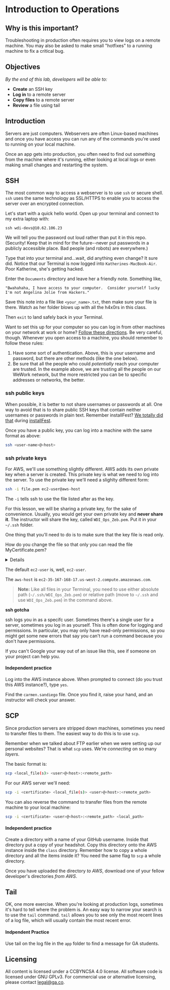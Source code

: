 <!--Actually 9:50 -->

<!--9:40 5 minutes -->

<!--Hook: Think back to day 1.  Remember all that talk of the 7 layers of computer networking?  We talked briefly about the "Application" layer.  Long enough to mention that the "Application" layer indicates the type of data we're sending.  90% of the time as a web developer, you will be communicating with the HTTP or HTTPS type.  But we've already talked about sending Postgres traffic, Mongo traffic, and today we'll talk about a very special type of traffic--the type that lets you log in remotely to another machine...say, a web server.  -->

# Introduction to Operations 

## Why is this important?

Troubleshooting in production often requires you to view logs on a remote machine. You may also be asked to 
make small "hotfixes" to a running machine to fix a critical bug.
 
## Objectives

*By the end of this lab, developers will be able to:*
* __Create__ an SSH key
* __Log in__ to a remote server 
* __Copy files__ to a remote server
* __Review__ a file using tail

## Introduction

Servers are just computers. Webservers are often Linux-based machines and once you have access you can run 
any of the commands you're used to running on your local machine. 

Once an app gets into production, you often need to find out something from the machine where it's running,
either looking at local logs or even making small changes and restarting the system.

<!--9:53-->

<!--9:45 10 minutes -->

## SSH 

The most common way to access a webserver is to use `ssh` or secure shell. `ssh` uses the same technology as 
SSL/HTTPS to enable you to access the server over an encrypted connection. 

Let's start with a quick hello world.  Open up your terminal and connect to my extra laptop with:

`ssh wdi-devs@10.62.106.23`

We will tell you the password out loud rather than put it in this repo.  (Security!  Keep that in mind for the future--never put passwords in a publicly accessible place.  Bad people (and robots) are everywhere.)

Type that into your terminal and...wait, did anything even change?  It sure did.  Notice that our Terminal is now logged into `Katherines-MacBook-Air`.  Poor Katherine, she's getting hacked.

Enter the `Documents` directory and leave her a friendly note.  Something like, 

`"Bwahahaha, I have access to your computer.  Consider yourself lucky I'm not Angelina Jolie from Hackers."`

Save this note into a file like `<your_name>.txt`, then make sure your file is there.  Watch as her folder blows up with all the h4x0rs in this class.  

Then `exit` to land safely back in your Terminal.

Want to set this up for your computer so you can log in from other machines on your network at work or home?  [Follow these directions](https://support.apple.com/kb/PH18726?locale=en_US).  Be very careful, though.  Whenever you open access to a machine, you should remember to follow these rules:

1. Have some sort of authentication.  Above, this is your username and password, but there are other methods (like the one below).
2. Be sure that all the people who could *potentially* reach your computer are trusted.  In the example above, we are trusting all the people on our WeWork network, but the more restricted you can be to specific addresses or networks, the better.

### ssh public keys

When possible, it is better to not share usernames or passwords at all.  One way to avoid that is to share public SSH keys that contain neither usernames or passwords in plain text.  Remember installFest?  [We totally did that](https://help.github.com/articles/generating-an-ssh-key/) during [installFest](https://github.com/den-wdi-2/installFest/blob/master/mac-dev-tools.md).

<!--Raise your hand if you realized that's what you were doing.  -->

Once you have a public key, you can log into a machine with the same format as above: 

```bash
ssh <user-name>@<host>
```

<!--9:55 10 minutes -->

### ssh private keys

For AWS, we'll use something slightly different. AWS adds its own private key when a server is created. 
This private key is what we need to log into the server. To use the private key we'll need a slighlty different form:

```bash
ssh -i file.pem ec2-user@aws-host
```

The ``-i`` tells ssh to use the file listed after as the key.

<!--Actually 10:06 -->

For this lesson, we will be sharing a private key, for the sake of convenience.  Usually, you would get your own private key and **never share it**.  The instructor will share the key, called `WDI_Ops_Zeb.pem`.  Put it in your `~/.ssh` folder.

One thing that you'll need to do is to make sure that the key file is read only.

How do you change the file so that only you can read the file MyCertificate.pem?
<details>
``chmod 400 MyCertificate.pem``
</details>

The default `ec2-user` is, well, `ec2-user`.

The `aws-host` is `ec2-35-167-168-17.us-west-2.compute.amazonaws.com`.

>**Note:** Like all files in your Terminal, you need to use either absolute path (`~/.ssh/WDI_Ops_Zeb.pem`) or relative path (move to `~/.ssh` and use `WDI_Ops_Zeb.pem`) in the command above.

__ssh gotcha__

ssh logs you in as a specifc user. Sometimes there's a single user for a server, sometimes you log in as 
yourself. This is often done for logging and permissions. In particular, you may only have read-only 
permissions, so you might get some new errors that say you can't run a command because you don't have permissions.

If you can't Google your way out of an issue like this, see if someone on your project can help you.

#### Independent practice

Log into the AWS instance above.  When prompted to connect (do you trust this AWS instance?), type `yes`.

Find the ``carmen.sandiego`` file.  Once you find it, raise your hand, and an instructor will check your answer.

<!--Actually 10:42, That ssh-i took FOREVER for devs to get -->

<!--10:05 10 minutes -->

## SCP 

Since production servers are stripped down machines, sometimes you need to transfer files to them.
The easiest way to do this is to use ``scp``.

Remember when we talked about FTP earlier when we were setting up our personal websites?  That is what `scp` uses.  We're *connecting* on so many *layers*.

The basic format is:
```bash
scp <local_file(s)> <user>@<host>:<remote_path>
```

For our AWS server we'll need:
```bash
scp -i <certificate> <local_file(s)> <user>@<host>:<remote_path>
```

You can also reverse the command to transfer files from the remote machine to your local machine:
```bash
scp -i <certificate> <user>@<host>:<remote_path> <local_path> 
```

#### Independent practice

Create a directory with a name of your GitHub username. Inside that directory put a copy of your headshot. Copy this directory onto the AWS instance inside the `class` directory.  Remember how to copy a whole directory and all the items inside it?  You need the same flag to `scp` a whole directory.

Once you have uploaded the directory *to AWS*, download one of your fellow developer's directories *from AWS*.

<!--10:15 5 minutes -->

## Tail

OK, one more exercise.  When you're looking at production logs, sometimes it's hard to tell where the problem is.  An easy way to narrow your search is to use the ``tail`` command.  `tail` allows you to see only the most recent lines of a log file, which will usually contain the most recent error.

#### Indpendent Practice 

Use tail on the log file in the `app` folder to find a message for GA students.

## Licensing

All content is licensed under a CC­BY­NC­SA 4.0 license.
All software code is licensed under GNU GPLv3. For commercial use or alternative licensing, please contact legal@ga.co.
